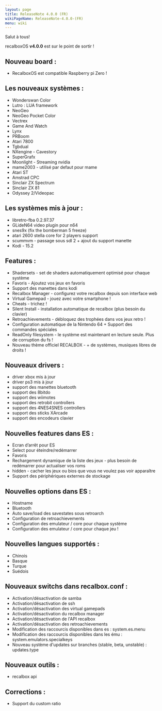 ```yaml
---
layout: page
title: ReleaseNote 4.0.0 (FR)
wikiPageName: ReleaseNote-4.0.0-(FR)
menu: wiki
---
```


Salut à tous!

recalboxOS **v4.0.0** est sur le point de sortir !

## Nouveau board :
* RecalboxOS est compatible Raspberry pi Zero !

## Les nouveaux systèmes : 
* Wonderswan Color
* Lutro : LUA framework
* NeoGeo
* NeoGeo Pocket Color
* Vectrex
* Game And Watch
* Lynx
* PRBoom
* Atari 7800
* Tgbdual
* NXengine - Cavestory
* SuperGrafx
* Moonlight - Streaming nvidia
* mame2003 - utilisé par defaut pour mame
* Atari ST
* Amstrad CPC
* Sinclair ZX Spectrum
* Sinclair ZX 81
* Odyssey 2/Videopac

## Les systèmes mis à jour : 
* libretro-fba 0.2.97.37
* GLideN64 video plugin pour n64
* snes9x (fix the bomberman 5 freeze)
* atari 2600 stella core for 2 players support
* scummvm - passage sous sdl 2 + ajout du support manette
* Kodi - 15.2


## Features : 
* Shadersets - set de shaders automatiquement optimisé pour chaque système
* Favoris - Ajoutez vos jeux en favoris
* Support des manettes dans kodi
* Recalbox Manager - configurez votre recalbox depuis son interface web
* Virtual Gamepad - jouez avec votre smartphone !
* Cheats - trichez !
* Silent Install - installation automatique de recalbox (plus besoin du clavier)
* Retroachievements - débloquez des trophées dans vos jeux retro !
* Configuration automatique de la Nintendo 64 + Support des commandes spéciales
* ReadOnly filesystem - le système est maintenant en lecture seule. Plus de corruption du fs !
* Nouveau thème officiel RECALBOX - + de systèmes, musiques libres de droits !

## Nouveaux drivers :
* driver xbox mis à jour
* driver ps3 mis à jour 
* support des manettes bluetooth
* support des 8bitdo
* support des wiimotes
* support des retrobit controllers
* support des 4NES4SNES controllers
* support des sticks XArcade
* support des encodeurs clavier


## Nouvelles features dans ES : 
* Ecran d’arrêt pour ES
* Select pour éteindre/redémarrer
* Favoris
* Rechargement dynamique de la liste des jeux - plus besoin de redémarrer pour actualiser vos roms
* hidden - cacher les jeux ou bios que vous ne voulez pas voir apparaître
* Support des périphériques externes de stockage


## Nouvelles options dans ES : 
* Hostname
* Bluetooth
* Auto save/load des savestates sous retroarch
* Configuration de retroachievements
* Configuration des emulateur / core pour chaque système
* Configuration des emulateur / core pour chaque jeu !

## Nouvelles langues supportés :
* Chinois
* Basque
* Turque
* Suédois

## Nouveaux switchs dans recalbox.conf :
* Activation/désactivation de samba
* Activation/désactivation de ssh
* Activation/désactivation des virtual gamepads
* Activation/désactivation du recalbox manager
* Activation/désactivation de l'API recalbox
* Activation/désactivation des retroachievements
* Modification des raccourcis disponibles dans es : system.es.menu 
* Modification des raccourcis disponibles dans les ému : system.emulators.specialkeys
* Nouveau système d'updates sur branches (stable, beta, unstable) : updates.type

## Nouveaux outils : 
* recalbox api

## Corrections : 
* Support du custom ratio
